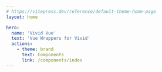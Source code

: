 ```yaml
---
# https://vitepress.dev/reference/default-theme-home-page
layout: home

hero:
  name: 'Vivid Vue'
  text: 'Vue Wrappers for Vivid'
  actions:
    - theme: brand
      text: Components
      link: /components/index
---
```

